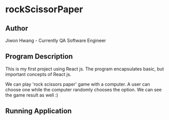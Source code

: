 # rockScissorPaper

## Author
Jiwon Hwang - Currently QA Software Engineer

## Program Description
This is my first project using React js.
The program encapsulates basic, but important concepts of React js.

We can play 'rock scissors paper' game with a computer.
A user can choose one while the computer randomly chooses the option.
We can see the game result as well :)

## Running Application
```
```
